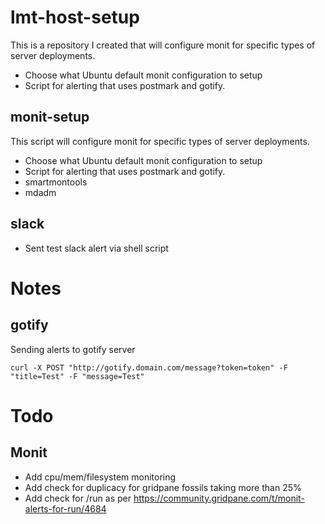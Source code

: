 # lmt-host-setup
This is a repository I created that will configure monit for specific types of server deployments.
* Choose what Ubuntu default monit configuration to setup
* Script for alerting that uses postmark and gotify.

## monit-setup
This script will configure monit for specific types of server deployments.
* Choose what Ubuntu default monit configuration to setup
* Script for alerting that uses postmark and gotify.
* smartmontools
* mdadm

## slack
* Sent test slack alert via shell script

# Notes
## gotify
Sending alerts to gotify server
```
curl -X POST "http://gotify.domain.com/message?token=token" -F "title=Test" -F "message=Test"
```
# Todo
## Monit
* Add cpu/mem/filesystem monitoring
* Add check for duplicacy for gridpane fossils taking more than 25%
* Add check for /run as per https://community.gridpane.com/t/monit-alerts-for-run/4684
